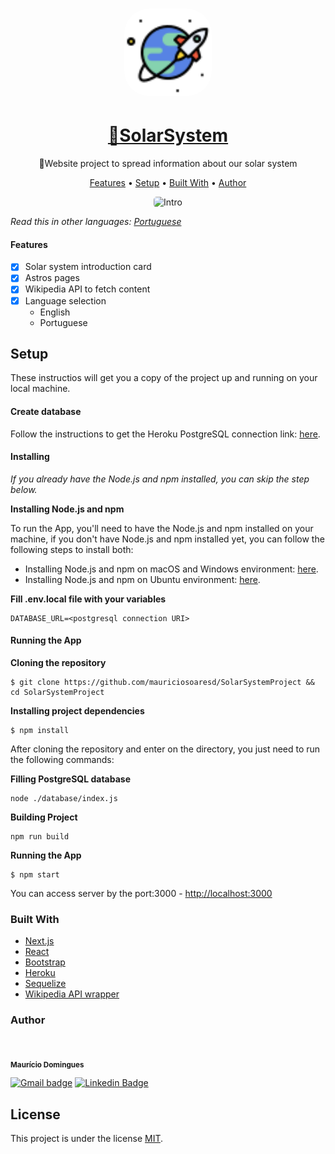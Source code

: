 
<h1 align="center">
<a href="https://spotiutils.herokuapp.com/">
  <img style="border-radius: 40px; height: 140px"alt="SpotiUtils" title="SpotiUtils" src="./public/imgs/logo.png" />
  </a>
</h1>

<h1 align="center">
    <a href="https://spotiutils.herokuapp.com/">🔗SolarSystem</a>
</h1>

<p align="center">🚀Website project to spread information about our solar system</p>

<p align="center">
 <a href="#features">Features</a> •
 <a href="#setup">Setup</a> • 
 <a href="#built-with">Built With</a> • 
 <a href="#author">Author</a>
</p>

<!-- GIF SHOW CASE MOBILE -->
<p align="center">
    <img width="250" style="border-radius: 5px" height="450" src="./README/mobile.gif" alt="Intro">
</p>

*Read this in other languages: [Portuguese](README.pt.md)*

#### Features

- [x] Solar system introduction card
- [x] Astros pages
- [x] Wikipedia API to fetch content
- [x] Language selection
    - English
    - Portuguese


## Setup

These instructios will get you a copy of the project up and running on your local machine. 

#### Create database

Follow the instructions to get the Heroku PostgreSQL connection link: [here](https://devcenter.heroku.com/articles/heroku-postgresql).


#### Installing

 *If you already have the Node.js and npm installed, you can skip the step below.*
 

**Installing Node.js and npm**

To run the App, you'll need to have the Node.js and  npm installed on your machine, if you don't have Node.js and npm installed yet, you can follow the following steps to install both:

 * Installing Node.js and npm on macOS and Windows environment: [here](https://nodejs.org/en/download/).
 * Installing Node.js and npm on Ubuntu environment: [here](https://tecadmin.net/install-latest-nodejs-npm-on-ubuntu/).

 **Fill .env.local file with your variables**
```
DATABASE_URL=<postgresql connection URI>
```


#### Running the App

**Cloning the repository**
```
$ git clone https://github.com/mauriciosoaresd/SolarSystemProject && cd SolarSystemProject
```

**Installing project dependencies**
```
$ npm install
```

After cloning the repository and enter on the directory, you just need to run the following commands:

**Filling PostgreSQL database**
```
node ./database/index.js
```

**Building Project**
```
npm run build
```

**Running the App**
```
$ npm start
```

You can access server by the port:3000 - <http://localhost:3000>

### Built With

- [Next.js](https://nextjs.org/)
- [React](https://reactjs.org/)
- [Bootstrap](https://getbootstrap.com/)
- [Heroku](https://www.heroku.com/)
- [Sequelize](https://sequelize.org/)
- [Wikipedia API wrapper](https://www.npmjs.com/package/wikipedia)

### Author
 <img style="border-radius: 50%;" src="https://avatars.githubusercontent.com/u/55855981?v=4" width="100px;" alt=""/>

 <sub><b>Maurício Domingues</b></sub>

 [![Gmail badge](https://img.shields.io/badge/-mauriciosoaresd@gmail.com-D14836?style=flat-square&logo=gmail&logoColor=white&link=mailto:mauriciosoaresd@gmail.com)](mailto:mauriciosoaresd@gmail.com) [![Linkedin Badge](https://img.shields.io/badge/-Maurício-blue?style=flat-square&logo=Linkedin&logoColor=white&link=https://www.linkedin.com/in/mauriciosdomingues/)](https://www.linkedin.com/in/mauriciosdomingues/) 



## License

This project is under the license [MIT](./LICENSE).